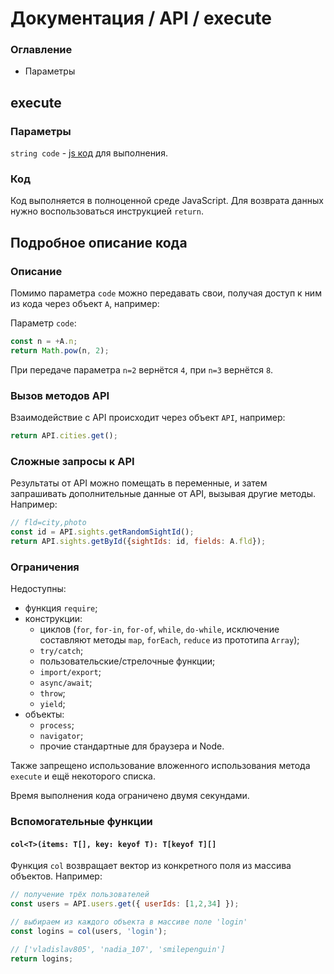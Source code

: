 # Документация / API / execute
### Оглавление

* Параметры

## execute
### Параметры
`string code` - [js код](#Подробноеописаниекода) для выполнения.

### Код
Код выполняется в полноценной среде JavaScript. Для возврата данных нужно воспользоваться инструкцией `return`.

## Подробное описание кода
### Описание
Помимо параметра `code` можно передавать свои, получая доступ к ним из кода через объект `A`, например:

Параметр `code`:
```js
const n = +A.n;
return Math.pow(n, 2);
```
При передаче параметра `n=2` вернётся `4`, при `n=3` вернётся `8`.

### Вызов методов API
Взаимодействие с API происходит через объект `API`, например:
```js
return API.cities.get();
```

### Сложные запросы к API
Результаты от API можно помещать в переменные, и затем запрашивать дополнительные данные от API, вызывая другие методы. Например:
```js
// fld=city,photo
const id = API.sights.getRandomSightId();
return API.sights.getById({sightIds: id, fields: A.fld});
```

### Ограничения
Недоступны:
- функция `require`; 
- конструкции:
    - циклов (`for`, `for-in`, `for-of`, `while`, `do-while`, исключение составляют методы `map`, `forEach`, `reduce` из прототипа `Array`);
    - `try/catch`;
    - пользовательские/стрелочные функции;
    - `import/export`;
    - `async/await`;
    - `throw`;
    - `yield`;
- объекты:
    - `process`;
    - `navigator`;
    - прочие стандартные для браузера и Node.

Также запрещено использование вложенного использования метода `execute` и ещё некоторого списка.

Время выполнения кода ограничено двумя секундами.

### Вспомогательные функции
#### `col<T>(items: T[], key: keyof T): T[keyof T][]`
Функция `col` возвращает вектор из конкретного поля из массива объектов. Например:
```js
// получение трёх пользователей
const users = API.users.get({ userIds: [1,2,34] });

// выбираем из каждого объекта в массиве поле 'login'
const logins = col(users, 'login'); 

// ['vladislav805', 'nadia_107', 'smilepenguin']
return logins;
```
